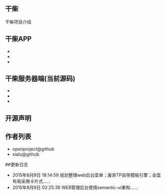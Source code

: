 ## 干柴

干柴项目介绍


## 干柴APP

*
*
*


## 干柴服务器端(当前源码)

*
*
*


## 开源声明


## 作者列表

* openproject@github
* xialu@github

##更新日志

* 2015年8月9日 18:14:59 规划整理web后台菜单；废弃TP自带模板引擎；全盘布局采用卡片式……
* 2015年8月9日 02:25:39 WEB管理后台使用semantic-ui重构……